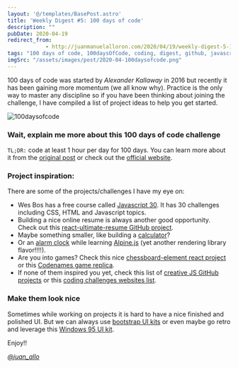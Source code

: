 ```yaml
---
layout: '@/templates/BasePost.astro'
title: 'Weekly Digest #5: 100 days of code'
description: ""
pubDate: 2020-04-19
redirect_from: 
            - http://juanmanuelalloron.com/2020/04/19/weekly-digest-5-100-days-of-code/
tags: "100 days of code, 100daysOfCode, coding, digest, github, javascript, programming, projects, React, web, Weekly Digest"
imgSrc: "/assets/images/post/2020-04-100daysofcode.png"
---
```

100 days of code was started by _Alexander Kallaway_ in 2016 but recently it has been gaining more momentum (we all know why). Practice is the only way to master any discipline so if you have been thinking about joining the challenge, I have compiled a list of project ideas to help you get started.

![100daysofcode](/assets/images/post/2020-04-100daysofcode.png)

### Wait, explain me more about this 100 days of code challenge

`TL;DR:` code at least 1 hour per day for 100 days. You can learn more about it from the [original post](https://www.freecodecamp.org/news/join-the-100daysofcode-556ddb4579e4/) or check out the [official website](https://www.100daysofcode.com/).

### Project inspiration:

There are some of the projects/challenges I have my eye on:

- Wes Bos has a free course called [Javascript 30](https://javascript30.com/). It has 30 challenges including CSS, HTML and Javascript topics.
- Building a nice online resume is always another good opportunity. Check out this [react-ultimate-resume GitHub project](https://github.com/welovedevs/react-ultimate-resume).
- Maybe something smaller, like building a [calculator](https://reactjsexample.com/a-working-calculator-in-react-and-typescript/)?
- Or an [alarm clock](https://medium.com/@rakeshbhatt/alarm-clock-using-alpinejs-de1e39f972e3) while learning [Alpine.js](https://github.com/alpinejs/alpine) (yet another rendering library flavor!!!!).
- Are you into games? Check this nice [chessboard-element react project](https://justinfagnani.github.io/chessboard-element/) or this [Codenames game replica](https://ninjabunny.github.io/KodeNames/).
- If none of them inspired you yet, check this list of [creative JS GitHub projects](https://dev.to/lindelof/10-very-creative-javascript-projects-on-github-1j0n) or this [coding challenges websites list](https://www.freecodecamp.org/news/the-10-most-popular-coding-challenge-websites-of-2016-fb8a5672d22f/).

### Make them look nice

Sometimes while working on projects it is hard to have a nice finished and polished UI. But we can always use [bootstrap UI kits](https://themesberg.com/blog/ui-kits/top-10-free-bootstrap-ui-kits-for-2020) or even maybe go retro and leverage this [Windows 95 UI kit](https://themesberg.com/product/ui-kits/windows-95-ui-kit).

Enjoy!!

[_@juan_allo_](https://twitter.com/juan_allo)

